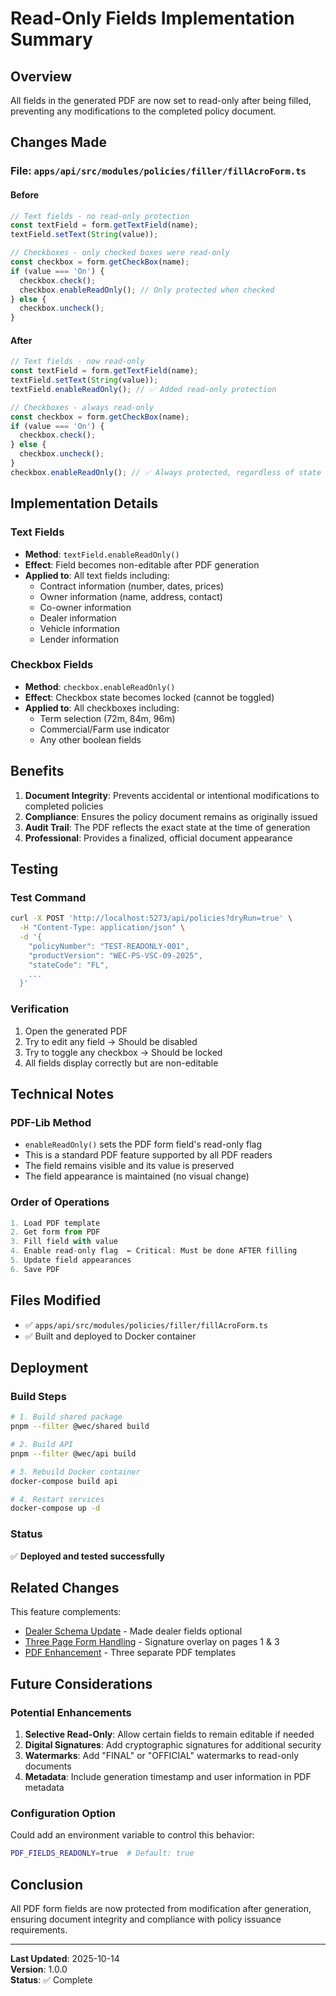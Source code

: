 # Read-Only Fields Implementation Summary

## Overview
All fields in the generated PDF are now set to read-only after being filled, preventing any modifications to the completed policy document.

## Changes Made

### File: `apps/api/src/modules/policies/filler/fillAcroForm.ts`

#### Before
```typescript
// Text fields - no read-only protection
const textField = form.getTextField(name);
textField.setText(String(value));

// Checkboxes - only checked boxes were read-only
const checkbox = form.getCheckBox(name);
if (value === 'On') {
  checkbox.check();
  checkbox.enableReadOnly(); // Only protected when checked
} else {
  checkbox.uncheck();
}
```

#### After
```typescript
// Text fields - now read-only
const textField = form.getTextField(name);
textField.setText(String(value));
textField.enableReadOnly(); // ✅ Added read-only protection

// Checkboxes - always read-only
const checkbox = form.getCheckBox(name);
if (value === 'On') {
  checkbox.check();
} else {
  checkbox.uncheck();
}
checkbox.enableReadOnly(); // ✅ Always protected, regardless of state
```

## Implementation Details

### Text Fields
- **Method**: `textField.enableReadOnly()`
- **Effect**: Field becomes non-editable after PDF generation
- **Applied to**: All text fields including:
  - Contract information (number, dates, prices)
  - Owner information (name, address, contact)
  - Co-owner information
  - Dealer information
  - Vehicle information
  - Lender information

### Checkbox Fields
- **Method**: `checkbox.enableReadOnly()`
- **Effect**: Checkbox state becomes locked (cannot be toggled)
- **Applied to**: All checkboxes including:
  - Term selection (72m, 84m, 96m)
  - Commercial/Farm use indicator
  - Any other boolean fields

## Benefits

1. **Document Integrity**: Prevents accidental or intentional modifications to completed policies
2. **Compliance**: Ensures the policy document remains as originally issued
3. **Audit Trail**: The PDF reflects the exact state at the time of generation
4. **Professional**: Provides a finalized, official document appearance

## Testing

### Test Command
```bash
curl -X POST 'http://localhost:5273/api/policies?dryRun=true' \
  -H "Content-Type: application/json" \
  -d '{
    "policyNumber": "TEST-READONLY-001",
    "productVersion": "WEC-PS-VSC-09-2025",
    "stateCode": "FL",
    ...
  }'
```

### Verification
1. Open the generated PDF
2. Try to edit any field → Should be disabled
3. Try to toggle any checkbox → Should be locked
4. All fields display correctly but are non-editable

## Technical Notes

### PDF-Lib Method
- `enableReadOnly()` sets the PDF form field's read-only flag
- This is a standard PDF feature supported by all PDF readers
- The field remains visible and its value is preserved
- The field appearance is maintained (no visual change)

### Order of Operations
```typescript
1. Load PDF template
2. Get form from PDF
3. Fill field with value
4. Enable read-only flag  ← Critical: Must be done AFTER filling
5. Update field appearances
6. Save PDF
```

## Files Modified

- ✅ `apps/api/src/modules/policies/filler/fillAcroForm.ts`
- ✅ Built and deployed to Docker container

## Deployment

### Build Steps
```bash
# 1. Build shared package
pnpm --filter @wec/shared build

# 2. Build API
pnpm --filter @wec/api build

# 3. Rebuild Docker container
docker-compose build api

# 4. Restart services
docker-compose up -d
```

### Status
✅ **Deployed and tested successfully**

## Related Changes

This feature complements:
- [Dealer Schema Update](./DEALER_SCHEMA_UPDATE.md) - Made dealer fields optional
- [Three Page Form Handling](./THREE_PAGE_FORM_SUMMARY.md) - Signature overlay on pages 1 & 3
- [PDF Enhancement](./PDF_ENHANCEMENT_SUMMARY.md) - Three separate PDF templates

## Future Considerations

### Potential Enhancements
1. **Selective Read-Only**: Allow certain fields to remain editable if needed
2. **Digital Signatures**: Add cryptographic signatures for additional security
3. **Watermarks**: Add "FINAL" or "OFFICIAL" watermarks to read-only documents
4. **Metadata**: Include generation timestamp and user information in PDF metadata

### Configuration Option
Could add an environment variable to control this behavior:
```bash
PDF_FIELDS_READONLY=true  # Default: true
```

## Conclusion

All PDF form fields are now protected from modification after generation, ensuring document integrity and compliance with policy issuance requirements.

---

**Last Updated**: 2025-10-14  
**Version**: 1.0.0  
**Status**: ✅ Complete


